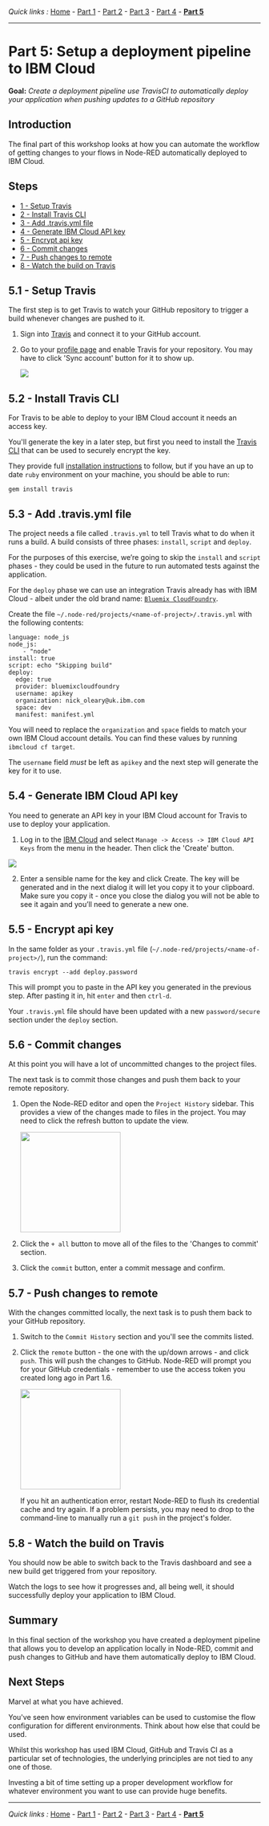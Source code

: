 *Quick links :*
[Home](/README.md) - [Part 1](../part1/README.md) - [Part 2](../part2/README.md) - [Part 3](../part3/README.md) - [Part 4](../part4/README.md) - [**Part 5**](../part5/README.md)
***

# Part 5: Setup a deployment pipeline to IBM Cloud

**Goal:** *Create a deployment pipeline use TravisCI to automatically deploy your application when pushing updates to a GitHub repository*

## Introduction

The final part of this workshop looks at how you can automate the workflow of
getting changes to your flows in Node-RED automatically deployed to IBM Cloud.


## Steps

 - [1 - Setup Travis](#51---setup-travis)
 - [2 - Install Travis CLI](#52---install-travis-cli)
 - [3 - Add .travis.yml file](#53---add-travisyml-file)
 - [4 - Generate IBM Cloud API key](#54---generate-ibm-cloud-api-key)
 - [5 - Encrypt api key](#55---encrypt-api-key)
 - [6 - Commit changes](#56---commit-changes)
 - [7 - Push changes to remote](#57---push-changes-to-remote)
 - [8 - Watch the build on Travis](#58---watch-the-build-on-travis)

## 5.1 - Setup Travis

The first step is to get Travis to watch your GitHub repository to trigger a build whenever
changes are pushed to it.

1. Sign into [Travis](https://travis-ci.org/) and connect it to your GitHub account.

2. Go to your [profile page](https://travis-ci.org/account/repositories) and enable
Travis for your repository. You may have to click 'Sync account' button for it to show up.

   <img src="images/travis.png" />

## 5.2 - Install Travis CLI

For Travis to be able to deploy to your IBM Cloud account it needs an access key.

You'll generate the key in a later step, but first you need to install the
[Travis CLI](https://github.com/travis-ci/travis.rb#the-travis-client-) that can
be used to securely encrypt the key.

They provide full [installation instructions](https://github.com/travis-ci/travis.rb#installation)
to follow, but if you have an up to date `ruby` environment on your machine, you
should be able to run:

    gem install travis


## 5.3 - Add .travis.yml file

The project needs a file called `.travis.yml` to tell Travis what to do when it
runs a build. A build consists of three phases: `install`, `script` and `deploy`.

For the purposes of this exercise, we’re going to skip the `install` and `script`
phases - they could be used in the future to run automated tests against the application.

For the `deploy` phase we can use an integration Travis already has with IBM Cloud - albeit under the old brand name: [`Bluemix CloudFoundry`](https://docs.travis-ci.com/user/deployment/bluemixcloudfoundry/).

Create the file `~/.node-red/projects/<name-of-project>/.travis.yml` with the following
contents:

```
language: node_js
node_js:
    - "node"
install: true
script: echo "Skipping build"
deploy:
  edge: true
  provider: bluemixcloudfoundry
  username: apikey
  organization: nick_oleary@uk.ibm.com
  space: dev
  manifest: manifest.yml
```

You will need to replace the `organization` and `space` fields to match your
own IBM Cloud account details. You can find these values by running `ibmcloud cf target`.

The `username` field *must* be left as `apikey` and the next step will generate
the key for it to use.




## 5.4 - Generate IBM Cloud API key

You need to generate an API key in your IBM Cloud account for Travis to use to
deploy your application.

1. Log in to the [IBM Cloud](https://cloud.ibm.com/) and select `Manage -> Access -> IBM Cloud API Keys` from the menu in the header. Then click the 'Create' button.

  <img src="images/cloud-keys.png" />

2. Enter a sensible name for the key and click Create. The key will be generated
and in the next dialog it will let you copy it to your clipboard. Make sure you
copy it - once you close the dialog you will not be able to see it again and
you’ll need to generate a new one.


## 5.5 - Encrypt api key

In the same folder as your `.travis.yml` file (`~/.node-red/projects/<name-of-project>/`),
run the command:

    travis encrypt --add deploy.password

This will prompt you to paste in the API key you generated in the previous step.
After pasting it in, hit `enter` and then `ctrl-d`.

Your `.travis.yml` file should have been updated with a new `password/secure` section
under the `deploy` section.


## 5.6 - Commit changes

At this point you will have a lot of uncommitted changes to the project files.

The next task is to commit those changes and push them back to your remote repository.

1. Open the Node-RED editor and open the `Project History` sidebar. This provides
   a view of the changes made to files in the project. You may need to click the
   refresh button to update the view.

    <img src="images/history-sidebar.png" width="200px"/>

2. Click the `+ all` button to move all of the files to the 'Changes to commit'
   section.

3. Click the `commit` button, enter a commit message and confirm.

## 5.7 - Push changes to remote

With the changes committed locally, the next task is to push them back to your
GitHub repository.

1. Switch to the `Commit History` section and you'll see the commits listed.

2. Click the `remote` button - the one with the up/down arrows - and click `push`.
   This will push the changes to GitHub. Node-RED will prompt you for your GitHub
   credentials - remember to use the access token you created long ago in Part 1.6.


   <img src="images/push-remote.png" width="200px"/>

   If you hit an authentication error, restart Node-RED to flush its credential
   cache and try again. If a problem persists, you may need to drop to the command-line
   to manually run a `git push` in the project's folder.


## 5.8 - Watch the build on Travis

You should now be able to switch back to the Travis dashboard and see a new build
get triggered from your repository.

Watch the logs to see how it progresses and, all being well, it should successfully
deploy your application to IBM Cloud.


## Summary

In this final section of the workshop you have created a deployment pipeline that
allows you to develop an application locally in Node-RED, commit and push changes
to GitHub and have them automatically deploy to IBM Cloud.

## Next Steps

Marvel at what you have achieved.

You've seen how environment variables can be used to customise the flow
configuration for different environments. Think about how else that could be used.

Whilst this workshop has used IBM Cloud, GitHub and Travis CI as a particular
set of technologies, the underlying principles are not tied to any one of those.

Investing a bit of time setting up a proper development workflow for whatever
environment you want to use can provide huge benefits.



***
*Quick links :*
[Home](/README.md) - [Part 1](../part1/README.md) - [Part 2](../part2/README.md) - [Part 3](../part3/README.md) - [Part 4](../part4/README.md) - [**Part 5**](../part5/README.md)

